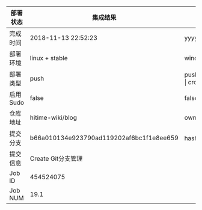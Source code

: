部署状态 | 集成结果 | 参考值
---|---|---
完成时间 | 2018-11-13 22:52:23 | yyyy-mm-dd hh:mm:ss
部署环境 | linux + stable | window \| linux + stable
部署类型 | push | push \| pull_request \| api \| cron
启用Sudo | false | false \| true
仓库地址 | hitime-wiki/blog | owner_name/repo_name
提交分支 | b66a010134e923790ad119202af6bc1f1e8ee659 | hash 16位
提交信息 | Create Git分支管理 |
Job ID   | 454524075 |
Job NUM  | 19.1 |
